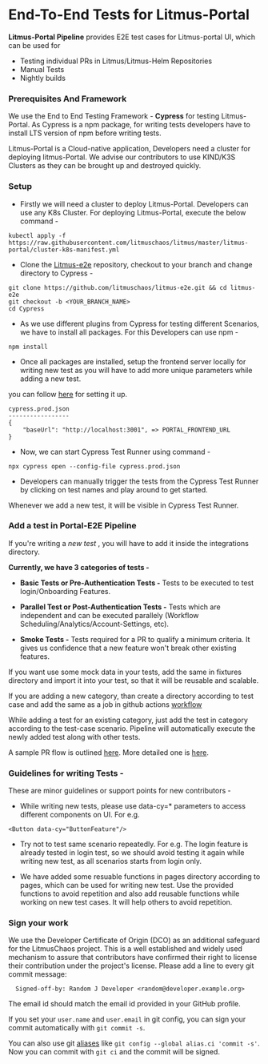 # End-To-End Tests for Litmus-Portal

**Litmus-Portal Pipeline** provides E2E test cases for Litmus-portal UI, which can be used for

- Testing individual PRs in Litmus/Litmus-Helm Repositories
- Manual Tests
- Nightly builds

### Prerequisites And Framework

We use the End to End Testing Framework - **Cypress** for testing Litmus-Portal.
As Cypress is a npm package, for writing tests developers have to install LTS version of npm before writing tests.

Litmus-Portal is a Cloud-native application, Developers need a cluster for deploying litmus-Portal. We advise our contributors to use KIND/K3S Clusters as they can be brought up and destroyed quickly.

### Setup

- Firstly we will need a cluster to deploy Litmus-Portal. Developers can use any K8s Cluster. For deploying Litmus-Portal, execute the below command -

```
kubectl apply -f https://raw.githubusercontent.com/litmuschaos/litmus/master/litmus-portal/cluster-k8s-manifest.yml
```

- Clone the [Litmus-e2e]("https://github.com/litmuschaos/litmus-e2e") repository, checkout to your branch and change directory to Cypress -

```
git clone https://github.com/litmuschaos/litmus-e2e.git && cd litmus-e2e
git checkout -b <YOUR_BRANCH_NAME>
cd Cypress
```

- As we use different plugins from Cypress for testing different Scenarios, we have to install all packages. For this Developers can use npm -

```
npm install
```

- Once all packages are installed, setup the frontend server locally for writing new test as you will have to add more unique parameters while adding a new test.

you can follow [here]("https://github.com/litmuschaos/litmus/wiki/Litmus-Portal-Development-Guide#to-enable") for setting it up.

```
cypress.prod.json
-----------------
{
    "baseUrl": "http://localhost:3001", => PORTAL_FRONTEND_URL
}
```

- Now, we can start Cypress Test Runner using command -

```
npx cypress open --config-file cypress.prod.json
```

- Developers can manually trigger the tests from the Cypress Test Runner by clicking on test names and play around to get started.

Whenever we add a new test, it will be visible in Cypress Test Runner.

### Add a test in Portal-E2E Pipeline

If you're writing a _new test_ , you will have to add it inside the integrations directory.

**Currently, we have 3 categories of tests -**

- **Basic Tests or Pre-Authentication Tests -** Tests to be executed to test login/Onboarding Features.

- **Parallel Test or Post-Authentication Tests -** Tests which are independent and can be executed parallely (Workflow Scheduling/Analytics/Account-Settings, etc).
- **Smoke Tests -** Tests required for a PR to qualify a minimum criteria. It gives us confidence that a new feature won't break other existing features.

If you want use some mock data in your tests, add the same in fixtures directory and import it into your test, so that it will be reusable and scalable.

If you are adding a new category, than create a directory according to test case and add the same as a job in github actions [workflow]("https://github.com/litmuschaos/litmus-e2e/blob/master/.github/workflows/Portal-pipeline.yml")

While adding a test for an existing category, just add the test in category according to the test-case scenario. Pipeline will automatically execute the newly added test along with other tests.

A sample PR flow is outlined [here](https://guides.github.com/introduction/flow/). More detailed one is [here](https://gist.github.com/Chaser324/ce0505fbed06b947d962).

### Guidelines for writing Tests -

These are minor guidelines or support points for new contributors -

- While writing new tests, please use data-cy=\* parameters to access different components on UI.
  For e.g.

```
<Button data-cy="ButtonFeature"/>
```

- Try not to test same scenario repeatedly. For e.g. The login feature is already tested in login test, so we should avoid testing it again while writing new test, as all scenarios starts from login only.

- We have added some resuable functions in pages directory according to pages, which can be used for writing new test. Use the provided functions to avoid repetition and also add reusable functions while working on new test cases. It will help others to avoid repetition.

### Sign your work

We use the Developer Certificate of Origin (DCO) as an additional safeguard for the LitmusChaos project. This is a well established and widely used mechanism to assure that contributors have confirmed their right to license their contribution under the project's license. Please add a line to every git commit message:

```
  Signed-off-by: Random J Developer <random@developer.example.org>
```

The email id should match the email id provided in your GitHub profile.

If you set your `user.name` and `user.email` in git config, you can sign your commit automatically with `git commit -s`.

You can also use git [aliases](https://git-scm.com/book/tr/v2/Git-Basics-Git-Aliases) like `git config --global alias.ci 'commit -s'`. Now you can commit with `git ci` and the commit will be signed.
